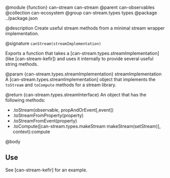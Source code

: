 @module {function} can-stream can-stream
@parent can-observables
@collection can-ecosystem
@group can-stream.types types
@package ../package.json

@description Create useful stream methods from a minimal stream wrapper implementation.

@signature `canStream(streamImplementation)`

Exports a function that takes a [can-stream.types.streamImplementation] (like [can-stream-kefir]) and uses it internally to provide several useful string methods.

@param {can-stream.types.streamImplementation} streamImplementation A [can-stream.types.streamImplementation] object that implements the `toStream` and `toCompute` methods for a stream library.

@return {can-stream.types.streamInterface} An object that has the following methods:

- .toStream(observable, propAndOrEvent[,event])
- .toStreamFromProperty(property)
- .toStreamFromEvent(property)
- .toCompute([can-stream.types.makeStream makeStream(setStream)], context):compute

@body

## Use

See [can-stream-kefir] for an example.
